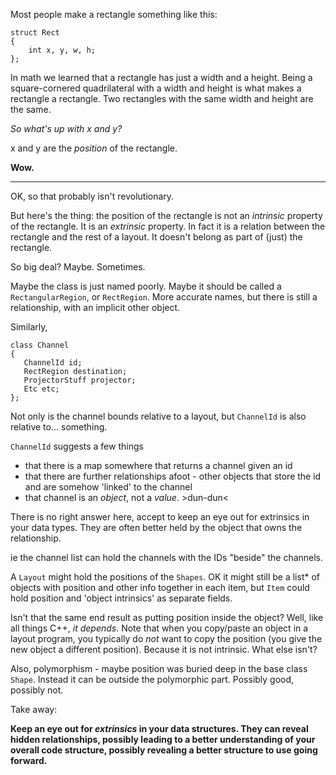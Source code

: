 Most people make a rectangle something like this:

    struct Rect
    {
        int x, y, w, h;
    };

In math we learned that a rectangle has just a width and a height. Being a square-cornered quadrilateral with a width and height is what makes a rectangle a rectangle. Two rectangles with the same width and height are the same.

_So what's up with x and y?_

x and y are the _position_ of the rectangle. 

**Wow.**

---
  

OK, so that probably isn't revolutionary. 

But here's the thing: the position of the rectangle is not an *intrinsic* property of the rectangle.
It is an *extrinsic* property. In fact it is a relation between the rectangle and the rest of a layout.
It doesn't belong as part of (just) the rectangle. 

So big deal? Maybe. Sometimes. 

Maybe the class is just named poorly.
Maybe it should be called a `RectangularRegion`, or `RectRegion`.
More accurate names, but there is still a relationship, with an implicit other object.

Similarly, 

    class Channel
    {
       ChannelId id;
       RectRegion destination;
       ProjectorStuff projector;
       Etc etc;
    };

Not only is the channel bounds relative to a layout, but `ChannelId` is also relative to... something. 

`ChannelId` suggests a few things
- that there is a map somewhere that returns a channel given an id
- that there are further relationships afoot - other objects that store the id and are somehow 'linked' to the channel
- that channel is an _object_, not a _value_. >dun-dun<


There is no right answer here, accept to keep an eye out for extrinsics in your data types.
They are often better held by the object that owns the relationship. 

ie the channel list can hold the channels with the IDs "beside" the channels.

A `Layout` might hold the positions of the `Shapes`.
OK it might still be a list* of objects with position and other info together in each item,
but `Item` could hold position and 'object intrinsics' as separate fields.

Isn't that the same end result as putting position inside the object?
Well, like all things C++, _it depends_. Note that when you copy/paste an object in a layout program,
you typically do _not_ want to copy the position (you give the new object a different position).
Because it is not intrinsic. What else isn't?

Also, polymorphism - maybe position was buried deep in the base class `Shape`.
Instead it can be outside the polymorphic part. Possibly good, possibly not.

Take away:

**Keep an eye out for _extrinsics_ in your data structures.  They can reveal hidden relationships,
possibly leading to a better understanding of your overall code structure, possibly revealing a better structure to use going forward.**

